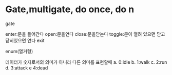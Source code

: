 # Gate,multigate, do once, do n

gate

enter:문을 들어간다
open:문을연다
close:문을닫는다
toggle:문이 열려 있으면 닫고 닫혀있으면 연다 
exit


enum(열거형)

데이터가 숫자로서의 의미가 아니라 다른 의미를 표현할때 
a. 0:idle
b. 1:walk
c. 2:run
d. 3:attack
e  4:dead

